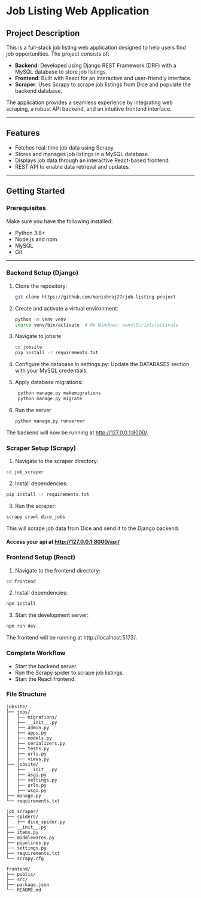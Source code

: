 # Job Listing Web Application

## Project Description
This is a full-stack job listing web application designed to help users find job opportunities. The project consists of:

- **Backend**: Developed using Django REST Framework (DRF) with a MySQL database to store job listings.
- **Frontend**: Built with React for an interactive and user-friendly interface.
- **Scraper**: Uses Scrapy to scrape job listings from Dice and populate the backend database.

The application provides a seamless experience by integrating web scraping, a robust API backend, and an intuitive frontend interface.

---

## Features
- Fetches real-time job data using Scrapy.
- Stores and manages job listings in a MySQL database.
- Displays job data through an interactive React-based frontend.
- REST API to enable data retrieval and updates.

---

## Getting Started

### Prerequisites
Make sure you have the following installed:
- Python 3.8+
- Node.js and npm
- MySQL
- Git

---

### Backend Setup (Django)
1. Clone the repository:
   ```bash
   git clone https://github.com/manishraj27/job-listing-project
   ```
2. Create and activate a virtual environment:
    ```bash
    python -m venv venv
    source venv/bin/activate  # On Windows: venv\Scripts\activate
    ```
3. Navigate to jobsite
    ```bash
    cd jobsite
    pip install -r requirements.txt
    ```

4. Configure the database in settings.py: Update the DATABASES section with your MySQL credentials.
 
5. Apply database migrations:
   ```bash
    python manage.py makemigrations
    python manage.py migrate
    ```
6. Run the server
   ```bash
   python manage.py runserver
   ```
  The backend will now be running at http://127.0.0.1:8000/.


### Scraper Setup (Scrapy)

1. Navigate to the scraper directory:
```bash
cd job_scraper
```
2. Install dependencies:
```bash
pip install -r requirements.txt
```
3. Run the scraper:
```bash
scrapy crawl dice_jobs
```


This will scrape job data from Dice and send it to the Django backend.
#### Access your api at http://127.0.0.1:8000/api/ 
### Frontend Setup (React)
1. Navigate to the frontend directory:
```bash
cd frontend
```
2. Install dependencies:
```bash
npm install
```

3. Start the development server:
```bash
npm run dev
```
The frontend will be running at http://localhost:5173/.

### Complete Workflow
- Start the backend server.
- Run the Scrapy spider to scrape job listings.
- Start the React frontend.

### File Structure
```
jobsite/
├── jobs/
│   ├── migrations/
│   ├── __init__.py
│   ├── admin.py
│   ├── apps.py
│   ├── models.py
│   ├── serializers.py
│   ├── tests.py
│   ├── urls.py
│   ├── views.py
├── jobsite/
│   ├── __init__.py
│   ├── asgi.py
│   ├── settings.py
│   ├── urls.py
│   ├── wsgi.py
├── manage.py
└── requirements.txt

job_scraper/
├── spiders/
│   ├── dice_spider.py
├── __init__.py
├── items.py
├── middlewares.py
├── pipelines.py
├── settings.py
├── requirements.txt
└── scrapy.cfg

frontend/
├── public/
├── src/
├── package.json
└── README.md

```


    
